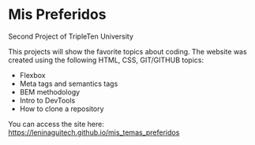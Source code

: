 # Mis Preferidos

Second Project of TripleTen University

This projects will show the favorite topics about coding.
The website was created using the following HTML, CSS, GIT/GITHUB topics:

- Flexbox
- Meta tags and semantics tags
- BEM methodology
- Intro to DevTools
- How to clone a repository

You can access the site here: https://leninaguitech.github.io/mis_temas_preferidos
